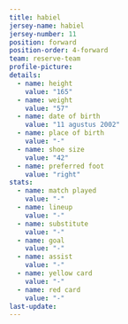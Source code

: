 ```yaml
---
title: habiel
jersey-name: habiel
jersey-number: 11
position: forward
position-order: 4-forward
team: reserve-team
profile-picture:
details:
  - name: height
    value: "165"
  - name: weight
    value: "57"
  - name: date of birth
    value: "11 agustus 2002"
  - name: place of birth
    value: "-"
  - name: shoe size
    value: "42"
  - name: preferred foot
    value: "right"
stats:
  - name: match played
    value: "-"
  - name: lineup
    value: "-"
  - name: substitute
    value: "-"
  - name: goal
    value: "-"
  - name: assist
    value: "-"
  - name: yellow card
    value: "-"
  - name: red card
    value: "-"
last-update:
---
```

